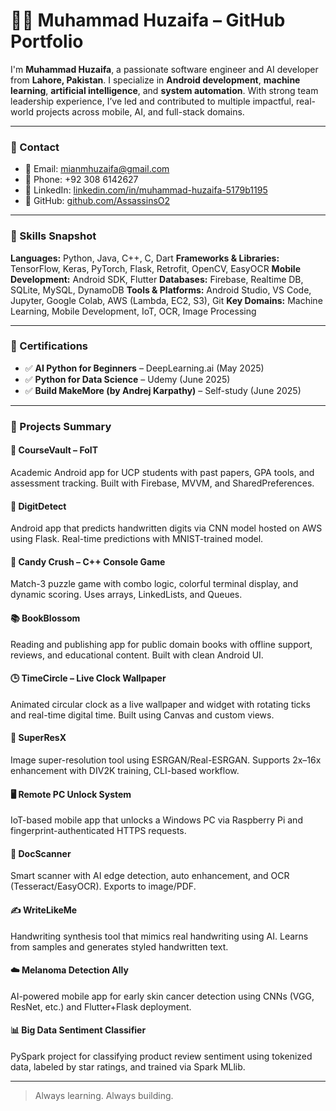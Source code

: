 # 👨‍💻 Muhammad Huzaifa – GitHub Portfolio

I'm **Muhammad Huzaifa**, a passionate software engineer and AI developer from **Lahore, Pakistan**. I specialize in **Android development**, **machine learning**, **artificial intelligence**, and **system automation**. With strong team leadership experience, I’ve led and contributed to multiple impactful, real-world projects across mobile, AI, and full-stack domains.

---

### 🔗 Contact

* 📧 Email: [mianmhuzaifa@gmail.com](mailto:mianmhuzaifa@gmail.com)
* 📱 Phone: +92 308 6142627
* 🔗 LinkedIn: [linkedin.com/in/muhammad-huzaifa-5179b1195](https://www.linkedin.com/in/muhammad-huzaifa-5179b1195)
* 🔗 GitHub: [github.com/AssassinsO2](https://github.com/AssassinsO2)

---

### 🧠 Skills Snapshot

**Languages:** Python, Java, C++, C, Dart
**Frameworks & Libraries:** TensorFlow, Keras, PyTorch, Flask, Retrofit, OpenCV, EasyOCR
**Mobile Development:** Android SDK, Flutter
**Databases:** Firebase, Realtime DB, SQLite, MySQL, DynamoDB
**Tools & Platforms:** Android Studio, VS Code, Jupyter, Google Colab, AWS (Lambda, EC2, S3), Git
**Key Domains:** Machine Learning, Mobile Development, IoT, OCR, Image Processing

---

### 🏅 Certifications

* ✅ **AI Python for Beginners** – DeepLearning.ai (May 2025)
* ✅ **Python for Data Science** – Udemy (June 2025)
* ✅ **Build MakeMore (by Andrej Karpathy)** – Self-study (June 2025)

---

### 🚀 Projects Summary

#### 📱 CourseVault – FoIT

Academic Android app for UCP students with past papers, GPA tools, and assessment tracking. Built with Firebase, MVVM, and SharedPreferences.

#### 🔢 DigitDetect

Android app that predicts handwritten digits via CNN model hosted on AWS using Flask. Real-time predictions with MNIST-trained model.

#### 🍬 Candy Crush – C++ Console Game

Match-3 puzzle game with combo logic, colorful terminal display, and dynamic scoring. Uses arrays, LinkedLists, and Queues.

#### 📚 BookBlossom

Reading and publishing app for public domain books with offline support, reviews, and educational content. Built with clean Android UI.

#### 🕒 TimeCircle – Live Clock Wallpaper

Animated circular clock as a live wallpaper and widget with rotating ticks and real-time digital time. Built using Canvas and custom views.

#### 🧠 SuperResX

Image super-resolution tool using ESRGAN/Real-ESRGAN. Supports 2x–16x enhancement with DIV2K training, CLI-based workflow.

#### 🖥️ Remote PC Unlock System

IoT-based mobile app that unlocks a Windows PC via Raspberry Pi and fingerprint-authenticated HTTPS requests.

#### 🧾 DocScanner

Smart scanner with AI edge detection, auto enhancement, and OCR (Tesseract/EasyOCR). Exports to image/PDF.

#### ✍️ WriteLikeMe

Handwriting synthesis tool that mimics real handwriting using AI. Learns from samples and generates styled handwritten text.

#### ☁️ Melanoma Detection Ally

AI-powered mobile app for early skin cancer detection using CNNs (VGG, ResNet, etc.) and Flutter+Flask deployment.

#### 📊 Big Data Sentiment Classifier

PySpark project for classifying product review sentiment using tokenized data, labeled by star ratings, and trained via Spark MLlib.

---

> Always learning. Always building.

